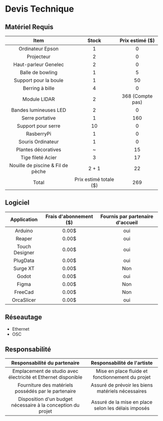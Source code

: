 # Devis Technique

## Matériel Requis
| Item                    | Stock    | Prix estimé ($) |
| :----------------------:| :------: |  :-----------:  |
| Ordinateur Epson        |  1       |  0              |
| Projecteur              |  2       |  0              |
| Haut-parleur Genelec    |  2       |  0              |
| Balle de bowling        |  1       |  5              |
| Support pour la boule   |  1       |  50             |
| Berring à bille         |  4       |  0              |
| Module LIDAR            |  2       |  368 (Compte pas)|
| Bandes lumineuses LED   |  2       |  0              |
| Serre portative         |  1       |  160            |
| Support pour serre      |  10      |  0              |
| RasberryPi              |  1       |  0              |
| Souris Ordinateur       |  1       |  0              |
| Plantes décoratives     |  ~       |  15             |
| Tige fileté Acier       |  3       |  17             |
| Nouille de piscine & Fil de pèche      |  2 + 1       |  22 |
|  Total       | Prix estimé totale ($)  |  269        |


## Logiciel
| Application              |  Frais d'abonnement  ($)  |  Fournis par partenaire d'accueil  |
|  :--------------------:  |  :---------------------:  |  :-------------------------------: |
|  Arduino                 |  0.00$                    |  oui  |
|  Reaper                  |  0.00$                    |  oui  |
|  Touch Designer          |  0.00$                    |  oui  |
|  PlugData                |  0.00$                    |  oui  |
|  Surge XT                |  0.00$                    |  Non  |
|  Godot                   |  0.00$                    |  oui  |
|  Figma                   |  0.00$                    |  Non  |
|  FreeCad                 |  0.00$                    |  Non  |
|  OrcaSlicer              |  0.00$                    |  oui  |



## Réseautage
-  Ethernet
-  OSC
## Responsabilité
|  Responsabilité du partenaire |  Responsabilité de l'artiste  |
|  :--------------------------: |  :--------------------------: |
|  Emplacement de studio avec électricité et Ethernet disponible  |  Mise en place fluide et fonctionnement du projet|
|  Fourniture des matériels possédés par le partenaire  |  Assuré de prévoir les biens matériels nécessaires  |
|  Disposition d'un budget nécessaire à la conception du projet  |  Assuré de la mise en place selon les délais imposés |

 <!-- ## Référence * [Devis technique](https://tim-montmorency.com/582523-gestion/#/contenus/3_planification/50_devis_technique/) -->
